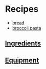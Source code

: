 # Recipes

- [bread](recipe_details/bread.md)
- [broccoli pasta](recipe_details/broccoli-pasta.md)

## [Ingredients](ingredients.md)

## [Equipment](equipment.md)


